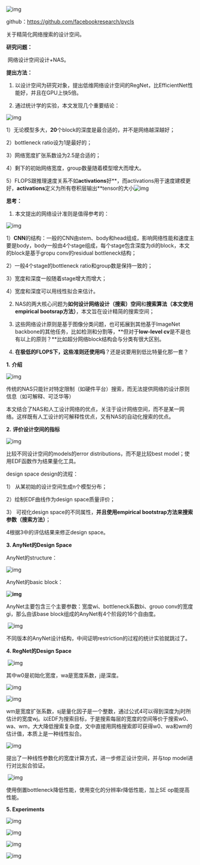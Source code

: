  

![img](images/clip_image001-3593923.png)

github：https://github.com/facebookresearch/pycls

关于精简化网络搜索的设计空间。

 

**研究问题：**

​    网络设计空间设计+NAS。

 

**提出方法：**

1. 以设计空间为研究对象，提出低维网络设计空间的RegNet，比EfficientNet性能好，并且在GPU上快5倍。

2. 通过统计学的实验，本文发现几个重要结论：

![img](images/clip_image002-3593923.png)

1）无论模型多大，**20**个block的深度是最合适的，并不是网络越深越好；

2）bottleneck ratio设为1是最好的；

3）网络宽度扩张系数设为2.5是合适的；

4）剩下的初始网络宽度，group数量随着模型增大而增大。

5）FLOPS跟推理速度关系不如**activations**好**，而activations用于速度建模更好，**activations**定义为所有卷积层输出**tensor的大小![img](images/clip_image003-3593923.png)

 

**思考：**

1. 本文提出的网络设计准则是值得参考的：

![img](images/clip_image004-3593923.png)

1）**CNN**的结构：一般的CNN由stem、body和head组成，影响网络性能和速度主要是body，body一般由4个stage组成，每个stage包含深度为di的block，本文的block是基于gropu conv的residual bottleneck结构；

2）一般4个stage的bottleneck ratio和group数是保持一致的；

3）宽度和深度一般随着stage增大而增大；

4）宽度和深度可以用线性拟合来估计。

2. NAS的两大核心问题为**如何设计网络设计（搜索）空间**和**搜索算法（本文使用****empirical bootsrap****方法）**，本文旨在设计精简的搜索空间；

3. 这些网络设计原则是基于图像分类问题，也可拓展到其他基于ImageNet backbone的其他任务，比如检测和分割等，**但对于****low-level cv****是不是也有以上的原则？**比如超分网络block结构会与分类有很大区别。

4. **在极低的****FLOPS****下，这些准则还使用吗**？还是说要用到低比特量化那一套？

 

**1.** **介绍**

![img](images/clip_image005-3593923.png)

传统的NAS只能针对特定限制（如硬件平台）搜索，而无法提供网络的设计原则信息（如可解释、可泛华等）

本文结合了NAS和人工设计网络的优点，关注于设计网络空间，而不是某一网络。这样既有人工设计的可解释性优点，又有NAS的自动化搜索的优点。

 

**2.** **评价设计空间的指标**

![img](images/clip_image006-3593923.png)

比较不同设计空间的models的error distributions，而不是比较best model；使用EDF函数作为结果量化工具。

design space design的流程：

1） 从某初始的设计空间生成n个模型分布；

2）绘制EDF曲线作为design space质量评价；

3） 可视化design space的不同属性，**并且使用****empirical bootstrap****方法来搜索参数（搜索方法）**；

4根据3中的评估结果来修正design space。

**3. AnyNet的Design Space**

AnyNet的structure：

![img](images/clip_image007-3593923.png)

AnyNet的basic block：

**![img](images/clip_image008-3593923.png)**

AnyNet主要包含三个主要参数：宽度wi、bottleneck系数bi、grouo conv的宽度gi，那么由该base block组成的AnyNet有4个阶段的16个自由度。

​    ![img](images/clip_image009.png)

​    不同版本的AnyNet设计结构，中间证明restriction的过程的统计实验就跳过了。

 

**4. RegNet的Design Space**

​    ![img](images/clip_image010.png)

其中w0是初始化宽度，wa是宽度系数，j是深度。

![img](images/clip_image011.png)

![img](images/clip_image012.png)

wm是宽度扩张系数，sj是量化因子是一个整数，通过公式4可以得到深度为j时所估计的宽度wj。以EDF为搜索目标，于是搜索每层的宽度的空间等价于搜索w0、wa、wm，大大降低搜索复杂度，文中直接用网格搜索即可获得w0、wa和wm的估计值，本质上是一种线性拟合。

![img](images/clip_image013.png)

提出了一种线性参数化的宽度计算方式，进一步修正设计空间，并与top model进行对比拟合验证。

​    ![img](images/clip_image014.png)

使用倒置bottleneck降低性能，使用变化的分辨率r降低性能，加上SE op能提高性能。

 

**5. Experiments**

![img](images/clip_image015.png)

![img](images/clip_image016.png)

![img](images/clip_image017.png)

![img](images/clip_image018.png)